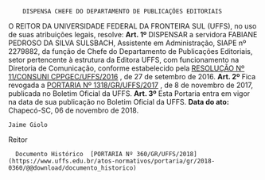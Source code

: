         DISPENSA CHEFE DO DEPARTAMENTO DE PUBLICAÇÕES EDITORIAIS  

 O REITOR DA UNIVERSIDADE FEDERAL DA FRONTEIRA SUL (UFFS), no uso de suas atribuições legais, resolve:     **Art. 1º** DISPENSAR a servidora FABIANE PEDROSO DA SILVA SULSBACH, Assistente em Administração, SIAPE nº 2279882, da função de Chefe do Departamento de Publicações Editoriais, setor pertencente à estrutura da Editora UFFS, com funcionamento na Diretoria de Comunicação, conforme estabelecido pela [RESOLUÇÃO Nº 11/CONSUNI CPPGEC/UFFS/2016](https://www.uffs.edu.br/atos-normativos/resolucao/consunicppgec/2016-0011)  , de 27 de setembro de 2016.     **Art. 2º** Fica revogada a [PORTARIA Nº 1318/GR/UFFS/2017](https://www.uffs.edu.br/atos-normativos/portaria/gr/2017-1318)  , de 8 de novembro de 2017, publicada no Boletim Oficial da UFFS.     **Art. 3º** Esta Portaria entra em vigor na data de sua publicação no Boletim Oficial da UFFS.       **Data do ato:** Chapecó-SC, 06 de novembro de 2018.   
 

    Jaime Giolo   
 Reitor 

      Documento Histórico  [PORTARIA Nº 360/GR/UFFS/2018](https://www.uffs.edu.br/atos-normativos/portaria/gr/2018-0360/@@download/documento_historico)     
      